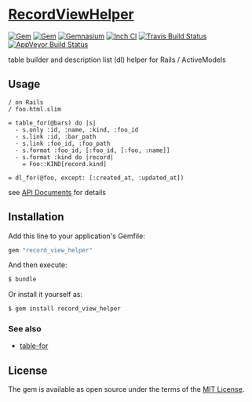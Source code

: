 # [RecordViewHelper](https://github.com/Narazaka/record_view_helper)

[![Gem](https://img.shields.io/gem/v/record_view_helper.svg)](https://rubygems.org/gems/record_view_helper)
[![Gem](https://img.shields.io/gem/dtv/record_view_helper.svg)](https://rubygems.org/gems/record_view_helper)
[![Gemnasium](https://gemnasium.com/Narazaka/record_view_helper.svg)](https://gemnasium.com/Narazaka/record_view_helper)
[![Inch CI](http://inch-ci.org/github/Narazaka/record_view_helper.svg)](http://inch-ci.org/github/Narazaka/record_view_helper)
[![Travis Build Status](https://travis-ci.org/Narazaka/record_view_helper.svg)](https://travis-ci.org/Narazaka/record_view_helper)
[![AppVeyor Build Status](https://ci.appveyor.com/api/projects/status/github/Narazaka/record_view_helper?svg=true)](https://ci.appveyor.com/project/Narazaka/record-view-helper)

table builder and description list (dl) helper for Rails / ActiveModels

## Usage

```slim
/ on Rails
/ foo.html.slim

= table_for(@bars) do |s|
  - s.only :id, :name, :kind, :foo_id
  - s.link :id, :bar_path
  - s.link :foo_id, :foo_path
  - s.format :foo_id, [:foo_id, [:foo, :name]]
  - s.format :kind do |record|
    = Foo::KIND[record.kind]

= dl_for(@foo, except: [:created_at, :updated_at])
```

see [API Documents](http://www.rubydoc.info/gems/record_view_helper) for details

## Installation
Add this line to your application's Gemfile:

```ruby
gem "record_view_helper"
```

And then execute:
```bash
$ bundle
```

Or install it yourself as:
```bash
$ gem install record_view_helper
```

### See also

- [table-for](https://github.com/hunterae/table-for)

## License
The gem is available as open source under the terms of the [MIT License](https://narazaka.net/license/MIT?2017).

